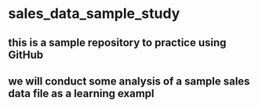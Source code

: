 # sales_data_sample_study

## this is a sample repository to practice using GitHub

## we will conduct some analysis of a sample sales data file as a learning exampl
